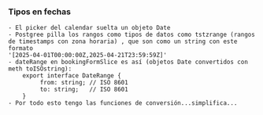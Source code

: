 ### Tipos en fechas

    - El picker del calendar suelta un objeto Date
    - Postgree pilla los rangos como tipos de datos como tstzrange (rangos de timestamps con zona horaria) , que son como un string con este formato
    '[2025-04-01T00:00:00Z,2025-04-21T23:59:59Z]'
    - dateRange en bookingFormSlice es así (objetos Date convertidos con meth toISOstring):
        export interface DateRange {
             from: string; // ISO 8601
             to: string;   // ISO 8601
        }
    - Por todo esto tengo las funciones de conversión...simplifica...
